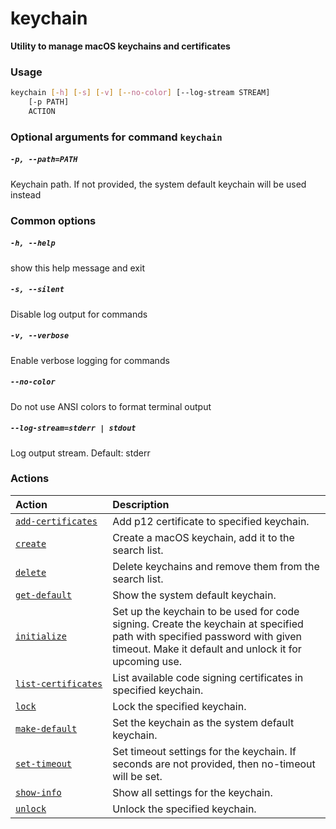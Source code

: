 
keychain
========


**Utility to manage macOS keychains and certificates**
### Usage
```bash
keychain [-h] [-s] [-v] [--no-color] [--log-stream STREAM]
    [-p PATH]
    ACTION
```
### Optional arguments for command `keychain`

##### `-p, --path=PATH`


Keychain path. If not provided, the system default keychain will be used instead
### Common options

##### `-h, --help`


show this help message and exit
##### `-s, --silent`


Disable log output for commands
##### `-v, --verbose`


Enable verbose logging for commands
##### `--no-color`


Do not use ANSI colors to format terminal output
##### `--log-stream=stderr | stdout`


Log output stream. Default: stderr
### Actions

|Action|Description|
| :--- | :--- |
|[`add‑certificates`](add‑certificates.md)|Add p12 certificate to specified keychain.|
|[`create`](create.md)|Create a macOS keychain, add it to the search list.|
|[`delete`](delete.md)|Delete keychains and remove them from the search list.|
|[`get‑default`](get‑default.md)|Show the system default keychain.|
|[`initialize`](initialize.md)|Set up the keychain to be used for code signing. Create the keychain        at specified path with specified password with given timeout.        Make it default and unlock it for upcoming use.|
|[`list‑certificates`](list‑certificates.md)|List available code signing certificates in specified keychain.|
|[`lock`](lock.md)|Lock the specified keychain.|
|[`make‑default`](make‑default.md)|Set the keychain as the system default keychain.|
|[`set‑timeout`](set‑timeout.md)|Set timeout settings for the keychain.        If seconds are not provided, then no-timeout will be set.|
|[`show‑info`](show‑info.md)|Show all settings for the keychain.|
|[`unlock`](unlock.md)|Unlock the specified keychain.|
